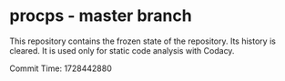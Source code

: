 # procps - master branch

This repository contains the frozen state of the repository.
Its history is cleared. It is used only for static code
analysis with Codacy.

Commit Time: 1728442880
